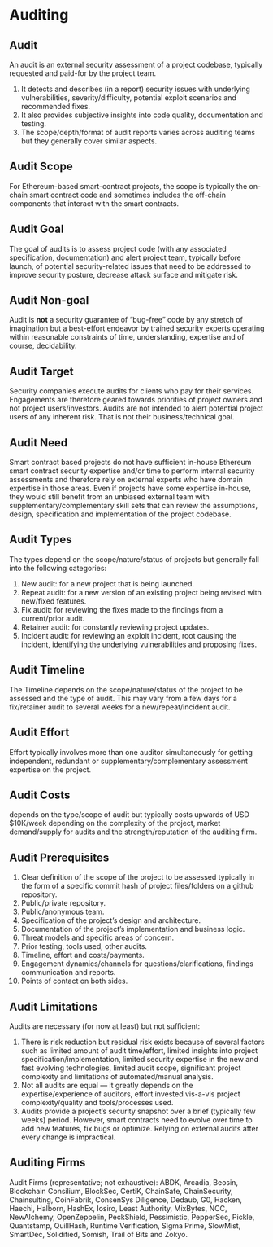 # Auditing

## Audit

An audit is an external security assessment of a project codebase, typically requested and paid-for by the project team.

1. It detects and describes (in a report) security issues with underlying vulnerabilities, severity/difficulty, potential exploit scenarios and recommended fixes.
2. It also provides subjective insights into code quality, documentation and testing.
3. The scope/depth/format of audit reports varies across auditing teams but they generally cover similar aspects.

## Audit Scope

For Ethereum-based smart-contract projects, the scope is typically the on-chain smart contract code and sometimes includes the off-chain components that interact with the smart contracts.

## Audit Goal

The goal of audits is to assess project code (with any associated specification, documentation) and alert project team, typically before launch, of potential security-related issues that need to be addressed to improve security posture, decrease attack surface and mitigate risk.

## Audit Non-goal

Audit is **not** a security guarantee of “bug-free” code by any stretch of imagination but a best-effort endeavor by trained security experts operating within reasonable constraints of time, understanding, expertise and of course, decidability.

## Audit Target

Security companies execute audits for clients who pay for their services. Engagements are therefore geared towards priorities of project owners and not project users/investors. Audits are not intended to alert potential project users of any inherent risk. That is not their business/technical goal.

## Audit Need

Smart contract based projects do not have sufficient in-house Ethereum smart contract security expertise and/or time to perform internal security assessments and therefore rely on external experts who have domain expertise in those areas. Even if projects have some expertise in-house, they would still benefit from an unbiased external team with supplementary/complementary skill sets that can review the assumptions, design, specification and implementation of the project codebase.

## Audit Types

The types depend on the scope/nature/status of projects but generally fall into the following categories:

1. New audit: for a new project that is being launched.
2. Repeat audit: for a new version of an existing project being revised with new/fixed features.
3. Fix audit: for reviewing the fixes made to the findings from a current/prior audit.
4. Retainer audit: for constantly reviewing project updates.
5. Incident audit: for reviewing an exploit incident, root causing the incident, identifying the underlying vulnerabilities and proposing fixes.

## Audit Timeline

The Timeline depends on the scope/nature/status of the project to be assessed and the type of audit. This may vary from a few days for a fix/retainer audit to several weeks for a new/repeat/incident audit.

## Audit Effort

Effort typically involves more than one auditor simultaneously for getting independent, redundant or supplementary/complementary assessment expertise on the project.

## Audit Costs

depends on the type/scope of audit but typically costs upwards of USD $10K/week depending on the complexity of the project, market demand/supply for audits and the strength/reputation of the auditing firm.

## Audit Prerequisites

1. Clear definition of the scope of the project to be assessed typically in the form of a specific commit hash of project files/folders on a github repository.
2. Public/private repository.
3. Public/anonymous team.
4. Specification of the project’s design and architecture.
5. Documentation of the project’s implementation and business logic.
6. Threat models and specific areas of concern.
7. Prior testing, tools used, other audits.
8. Timeline, effort and costs/payments.
9. Engagement dynamics/channels for questions/clarifications, findings communication and reports.
10. Points of contact on both sides.

## Audit Limitations

Audits are necessary (for now at least) but not sufficient:

1. There is risk reduction but residual risk exists because of several factors such as limited amount of audit time/effort, limited insights into project specification/implementation, limited security expertise in the new and fast evolving technologies, limited audit scope, significant project complexity and limitations of automated/manual analysis.
2. Not all audits are equal — it greatly depends on the expertise/experience of auditors, effort invested vis-a-vis project complexity/quality and tools/processes used.
3. Audits provide a project’s security snapshot over a brief (typically few weeks) period. However, smart contracts need to evolve over time to add new features, fix bugs or optimize. Relying on external audits after every change is impractical.

## Auditing Firms

Audit Firms (representative; not exhaustive): ABDK, Arcadia, Beosin, Blockchain Consilium, BlockSec, CertiK, ChainSafe, ChainSecurity, Chainsulting, CoinFabrik, ConsenSys Diligence, Dedaub, G0, Hacken, Haechi, Halborn, HashEx, Iosiro, Least Authority, MixBytes, NCC, NewAlchemy, OpenZeppelin, PeckShield, Pessimistic, PepperSec, Pickle, Quantstamp, QuillHash, Runtime Verification, Sigma Prime, SlowMist, SmartDec, Solidified, Somish, Trail of Bits and Zokyo.
